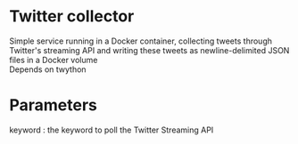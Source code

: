 # Twitter collector

Simple service running in a Docker container, collecting tweets through Twitter's streaming API and writing these tweets as newline-delimited JSON files in a Docker volume  
Depends on twython

# Parameters
keyword : the keyword to poll the Twitter Streaming API
